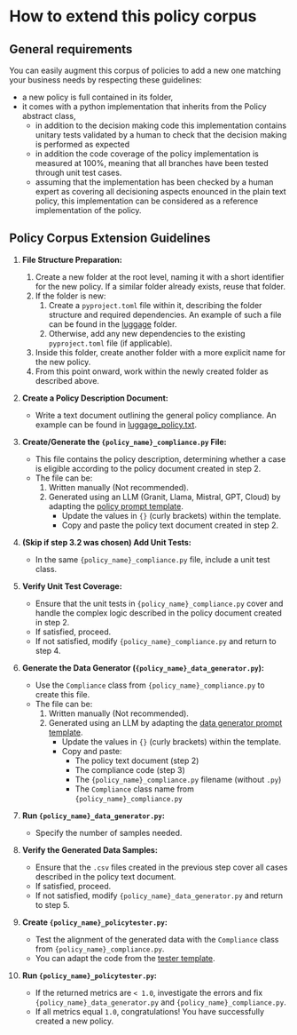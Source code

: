 # How to extend this policy corpus

## General requirements
You can easily augment this corpus of policies to add a new one matching your business needs by respecting these guidelines:
- a new policy is full contained in its folder,
- it comes with a python implementation that inherits from the Policy abstract class,
    - in addition to the decision making code this implementation contains unitary tests validated by a human to check that the decision making is performed as expected
    - in addition the code coverage of the policy implementation is measured at 100%, meaning that all branches have been tested through unit test cases.
    - assuming that the implementation has been checked by a human expert as covering all decisioning aspects enounced in the plain text policy, this implementation can be considered as a reference implementation of the policy. 

## Policy Corpus Extension Guidelines

1. **File Structure Preparation:**
   1. Create a new folder at the root level, naming it with a short identifier for the new policy. If a similar folder already exists, reuse that folder.
   2. If the folder is new:
      1. Create a `pyproject.toml` file within it, describing the folder structure and required dependencies. An example of such a file can be found in the [luggage](../luggage/pyproject.toml) folder.
      2. Otherwise, add any new dependencies to the existing `pyproject.toml` file (if applicable).
   3. Inside this folder, create another folder with a more explicit name for the new policy.
   4. From this point onward, work within the newly created folder as described above.

2. **Create a Policy Description Document:**
   - Write a text document outlining the general policy compliance. An example can be found in [luggage_policy.txt](../luggage/luggage_policy.txt).

3. **Create/Generate the `{policy_name}_compliance.py` File:**
   - This file contains the policy description, determining whether a case is eligible according to the policy document created in step 2.
   - The file can be:
     1. Written manually (Not recommended).
     2. Generated using an LLM (Granit, Llama, Mistral, GPT, Cloud) by adapting the [policy prompt template](prompt_template_compliance.md). 
        - Update the values in `{}` (curly brackets) within the template.
        - Copy and paste the policy text document created in step 2.

4. **(Skip if step 3.2 was chosen) Add Unit Tests:**
   - In the same `{policy_name}_compliance.py` file, include a unit test class.

5. **Verify Unit Test Coverage:**
   - Ensure that the unit tests in `{policy_name}_compliance.py` cover and handle the complex logic described in the policy document created in step 2.
   - If satisfied, proceed.
   - If not satisfied, modify `{policy_name}_compliance.py` and return to step 4.

6. **Generate the Data Generator (`{policy_name}_data_generator.py`):**
   - Use the `Compliance` class from `{policy_name}_compliance.py` to create this file.
   - The file can be:
     1. Written manually (Not recommended).
     2. Generated using an LLM by adapting the [data generator prompt template](prompt_template_data_generator.md).
        - Update the values in `{}` (curly brackets) within the template.
        - Copy and paste:
          - The policy text document (step 2)
          - The compliance code (step 3)
          - The `{policy_name}_compliance.py` filename (without `.py`)
          - The `Compliance` class name from `{policy_name}_compliance.py`

7. **Run `{policy_name}_data_generator.py`:**
   - Specify the number of samples needed.

8. **Verify the Generated Data Samples:**
   - Ensure that the `.csv` files created in the previous step cover all cases described in the policy text document.
   - If satisfied, proceed.
   - If not satisfied, modify `{policy_name}_data_generator.py` and return to step 5.

9. **Create `{policy_name}_policytester.py`:**
   - Test the alignment of the generated data with the `Compliance` class from `{policy_name}_compliance.py`.
   - You can adapt the code from the [tester template](tester_template.md).

10. **Run `{policy_name}_policytester.py`:**
    - If the returned metrics are `< 1.0`, investigate the errors and fix `{policy_name}_data_generator.py` and `{policy_name}_compliance.py`.
    - If all metrics equal `1.0`, congratulations! You have successfully created a new policy.
